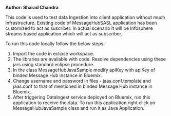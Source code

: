 <b>Author: Sharad Chandra </b><br/>

This code is used to test data Ingestion into client application without much Infrastructure. Existing code of MessageHubSASL application has been customized to act as suscriber. In actual scenario it will be Infosphere streams based application which will act as subscriber. <br/>

To run this code locally follow the below steps:

1. Import the code in eclipse workspace.
2. The libraries are available with code. Resolve dependencies using these jars using standard eclipse procedure.
3. In the class MessageHubJavaSample modify apiKey with apiKey of binded Message Hub instance in Bluemix.
4. Change username and password in files - jaas.conf.template and jaas.conf to that of mentioned in binded Message Hub instance in Bluemix.
5. After triggering DataIngest service deployed on Bluemix, run this application to receive the data. To run this application right click 
   on MessageHubJavaSample class and run it as Java Application.
 
